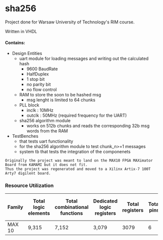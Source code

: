 # sha256
Project done for Warsaw University of Technology's RIM course.

Written in VHDL

#### Contains:
- Design Entities
  - uart module for loading messages and writing out the calculated hash
    - 9600 BaudRate
    - HalfDuplex
    - 1 stop bit
    - no parity bit
    - no flow control
  - RAM to store the soon to be hashed msg
    - msg lenght is limited to 64 chunks  
  - PLL block 
    - inclk  : 10MHz 
    - outclk : 50MHz (required frequency for the UART)
  - sha256 algorithm module
    - works on 512b chunks and reads the corresponding 32b msg words from the RAM
- TestBenches
  - that tests uart functionality
  - for the sha256 algorithm module to test chunk_n>=1 messages  
  - system tb that tests the integration of the componenets
  
```
Originally the project was meant to land on the MAX10 FPGA MAXimator Board from KAMAMI but it does not fit.
Thus the project was regenerated and moved to a Xilinx Artix-7 100T Arty7 digilent board.
```


### Resource Utilization

| Family  | Total logic elements | Total combinational functions | Dedicated logic registers | Total registers | Total pins | Total virtual pins |  Total memory bits (M9K blocks) | Embedded Multiplier 9-bit elements | Total PLLs | UFM blocks | ADC blocks |
| --- | --- | --- | --- | --- | --- | --- | --- | --- | --- | --- | --- |
| MAX 10 |	9,315 | 7,152|	3,079| 3079 | 6  | 0  | 32,768(4) | 0 | 1 | 0 | 0 | 
